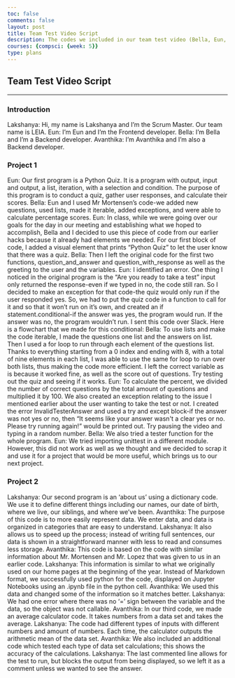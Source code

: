 ```yaml
---
toc: false
comments: false
layout: post
title: Team Test Video Script
description: The codes we included in our team test video (Bella, Eun, Avanthika, Lakshanya)
courses: {compsci: {week: 5}}
type: plans
---
```


## Team Test Video Script

---

### Introduction

Lakshanya: Hi, my name is Lakshanya and I’m the Scrum Master. Our team name is LEIA. 
Eun: I’m Eun and I’m the Frontend developer.
Bella: I’m Bella and I’m a Backend developer.
Avanthika: I’m Avanthika and I’m also a Backend developer.


### Project 1

Eun: Our first program is a Python Quiz. It is a program with output, input and output, a list, iteration, with a selection and condition. The purpose of this program is to conduct a quiz, gather user responses, and calculate their scores. 
Bella: Eun and I used Mr Mortensen’s code-we added new questions, used lists, made it iterable, added exceptions, and were able to calculate percentage scores. 
Eun: In class, while we were  going  over our goals for the day in our  meeting and establishing what we hoped to accomplish, Bella and I  decided to use this piece of code from our earlier hacks because it already had elements we needed. For our first block of code, I added a visual element that prints “Python Quiz” to let the user know that there was a quiz.
Bella: Then I left the original code for the first two functions, question_and_answer and question_with_response as well as the greeting to the user and the variables. 
Eun: I identified an error. One thing I noticed in the original program is the “Are you ready to take a test” input only returned the response-even if we typed in no, the code still ran. So I decided to make an exception for that code-the quiz would only run if the user responded yes. So, we had to put the quiz code in a function to call for it and so that it won’t run on it’s own, and created an if statement.conditional-if the answer was yes, the program would run. If the answer was no, the program wouldn’t run.  I sent this code over Slack. Here is a flowchart that we made for this conditional:
Bella: To use lists and make the code iterable, I made the questions one list and the answers on list. Then I used a for loop to run through each element of the questions list. Thanks to everything starting from a 0 index and ending with 8, with a total of nine elements in each list, I was able to use the same for loop to run over both lists, thus making the code more efficient.  I left the correct variable as is because it worked fine, as well as the score out of questions. Try testing out the quiz and seeing if it works.
Eun: To calculate the percent, we divided the number of correct questions by the total amount of questions and multiplied it by 100. We also created an exception relating to the issue I mentioned earlier about the user wanting to take the test or not. I created the error InvalidTesterAnswer and used a try and except block-if the answer was not yes or no, then “It seems like your answer wasn't a clear yes or no. Please try running again!” would be printed out. Try pausing the video and typing in a random number.
Bella: We also tried a tester function for the whole program.
Eun: We tried importing unittest in a different module. However, this did not work as well as we thought and we decided to scrap it and use it for a project that would be more useful, which brings us to our next project.


### Project 2

Lakshanya: Our second program is an ‘about us’ using a dictionary code. We use it to define different things including our names, our date of birth, where we live, our siblings, and where we’ve been.
Avanthika: The purpose of this code is to more easily represent data. We enter data, and data is organized in categories that are easy to understand.
Lakshanya: It also allows us to speed up the process; instead of writing full sentences, our data is shown in a straightforward manner with less to read and consumes less storage.
Avanthika: This code is based on the code with similar information about Mr. Mortensen  and Mr. Lopez that was given to us in an earlier code.
Lakshanya: This information is similar to what we originally used on our home pages at the beginning of the year. Instead of Markdown format, we successfully used python for the code, displayed on Jupyter Notebooks using an .ipynb file in the python cell. 
Avanthika: We used this data and changed some of the information so it matches better. Lakshanya: We had one error where there was no ‘=’ sign between the variable and the data, so the object was not callable.
Avanthika: In our third code, we made an average calculator code. It takes numbers from a data set and takes the average.
Lakshanya: The code had different types of inputs with different numbers and amount of numbers. Each time, the calculator outputs the arithmetic mean of the data set.
Avanthika: We also included an additional code which tested each type of data set calculations; this shows the accuracy of the calculations.
Lakshanya: The last commented line allows for the test to run, but blocks the output from being displayed, so we left it as a comment unless we wanted to see the answer.